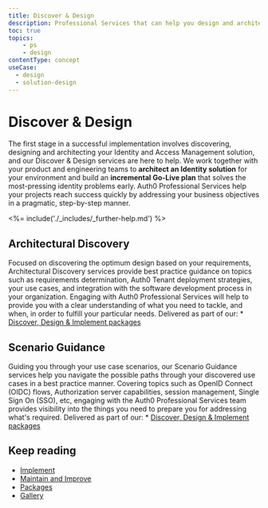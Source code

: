 ```yaml
---
title: Discover & Design
description: Professional Services that can help you design and architect your Auth0 solution
toc: true
topics:
    - ps
    - design
contentType: concept
useCase:
  - design
  - solution-design
---
```

# Discover & Design

The first stage in a successful implementation involves discovering, designing and architecting your Identity and Access Management solution, and our Discover & Design services are here to help. We work together with your product and engineering teams to **architect an Identity solution** for your environment and build an **incremental Go-Live plan** that solves the most-pressing identity problems early. Auth0 Professional Services help your projects reach success quickly by addressing your business objectives in a pragmatic, step-by-step manner. 

<%= include('./_includes/_further-help.md') %>

## Architectural Discovery

Focused on discovering the optimum design based on your requirements, Architectural Discovery services provide best practice guidance on topics such as requirements determination, Auth0 Tenant deployment strategies, your use cases, and integration with the software development process in your organization. Engaging with Auth0 Professional Services will help to provide you with a clear understanding of what you need to tackle, and when, in order to fulfill your particular needs. Delivered as part of our:
    * [Discover, Design & Implement packages](/services/packages#discover-design-and-implement-packages)

## Scenario Guidance

Guiding you through your use case scenarios, our Scenario Guidance services help you navigate the possible paths through your discovered use cases in a best practice manner. Covering topics such as OpenID Connect (OIDC) flows, Authorization server capabilities, session management, Single Sign On (SSO), etc, engaging with the Auth0 Professional Services team provides visibility into the things you need to prepare you for addressing what's required. Delivered as part of our:
    * [Discover, Design & Implement packages](/services/packages#discover-design-and-implement-packages)

## Keep reading

* [Implement](/services/implement)
* [Maintain and Improve](/services/maintain-and-improve)
* [Packages](/services/packages)
* [Gallery](/services/gallery)



